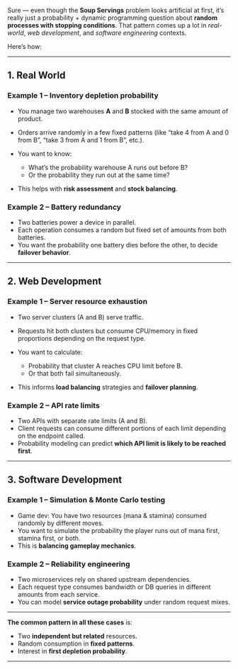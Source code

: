 Sure — even though the **Soup Servings** problem looks artificial at first, it’s really just a probability + dynamic programming question about **random processes with stopping conditions**.
That pattern comes up a lot in *real-world*, *web development*, and *software engineering* contexts.

Here’s how:

---

## **1. Real World**

### Example 1 – Inventory depletion probability

* You manage two warehouses **A** and **B** stocked with the same amount of product.
* Orders arrive randomly in a few fixed patterns (like “take 4 from A and 0 from B”, “take 3 from A and 1 from B”, etc.).
* You want to know:

  * What’s the probability warehouse A runs out before B?
  * Or the probability they run out at the same time?
* This helps with **risk assessment** and **stock balancing**.

### Example 2 – Battery redundancy

* Two batteries power a device in parallel.
* Each operation consumes a random but fixed set of amounts from both batteries.
* You want the probability one battery dies before the other, to decide **failover behavior**.

---

## **2. Web Development**

### Example 1 – Server resource exhaustion

* Two server clusters (A and B) serve traffic.
* Requests hit both clusters but consume CPU/memory in fixed proportions depending on the request type.
* You want to calculate:

  * Probability that cluster A reaches CPU limit before B.
  * Or that both fail simultaneously.
* This informs **load balancing** strategies and **failover planning**.

### Example 2 – API rate limits

* Two APIs with separate rate limits (A and B).
* Client requests can consume different portions of each limit depending on the endpoint called.
* Probability modeling can predict **which API limit is likely to be reached first**.

---

## **3. Software Development**

### Example 1 – Simulation & Monte Carlo testing

* Game dev: You have two resources (mana & stamina) consumed randomly by different moves.
* You want to simulate the probability the player runs out of mana first, stamina first, or both.
* This is **balancing gameplay mechanics**.

### Example 2 – Reliability engineering

* Two microservices rely on shared upstream dependencies.
* Each request type consumes bandwidth or DB queries in different amounts from each service.
* You can model **service outage probability** under random request mixes.

---

**The common pattern in all these cases** is:

* Two **independent but related** resources.
* Random consumption in **fixed patterns**.
* Interest in **first depletion probability**.

---
